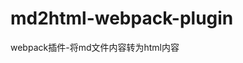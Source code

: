 <!--
 * @Author: MrAlenZhong
 * @Date: 2021-10-08 16:04:59
 * @LastEditors: MrAlenZhong
 * @LastEditTime: 2021-10-08 16:17:39
 * @Description: 
-->
# md2html-webpack-plugin
webpack插件-将md文件内容转为html内容
